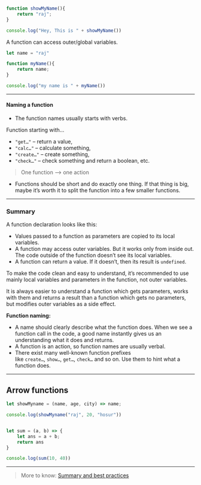 ```javascript 

function showMyName(){
	return "raj";
}

console.log("Hey, This is " + showMyName())
```

A function can access outer/global variables.

```javascript 
let name = "raj"

function myName(){
	return name;
}

console.log("my name is " + myName())
```

---
#### Naming a function 

- The function names usually starts with verbs. 

Function starting with…

- `"get…"` – return a value,
- `"calc…"` – calculate something,
- `"create…"` – create something,
- `"check…"` – check something and return a boolean, etc.

> One function --> one action 

- Functions should be short and do exactly one thing. If that thing is big, maybe it’s worth it to split the function into a few smaller functions.

---
### Summary 

A function declaration looks like this:

- Values passed to a function as parameters are copied to its local variables.
- A function may access outer variables. But it works only from inside out. The code outside of the function doesn’t see its local variables.
- A function can return a value. If it doesn’t, then its result is `undefined`.

To make the code clean and easy to understand, it’s recommended to use mainly local variables and parameters in the function, not outer variables.

It is always easier to understand a function which gets parameters, works with them and returns a result than a function which gets no parameters, but modifies outer variables as a side effect.

**Function naming:**

- A name should clearly describe what the function does. When we see a function call in the code, a good name instantly gives us an understanding what it does and returns.
- A function is an action, so function names are usually verbal.
- There exist many well-known function prefixes like `create…`, `show…`, `get…`, `check…` and so on. Use them to hint what a function does.

---
## Arrow functions 

```javascript 
let showMyname = (name, age, city) => name;

console.log(showMyname("raj", 20, "hosur"))


let sum = (a, b) => {
	let ans = a + b;
	return ans
}

console.log(sum(10, 40))
```

---

> More to know: [Summary and best practices](https://javascript.info/javascript-specials)

